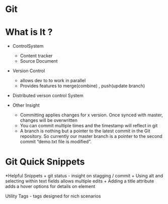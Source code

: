 # Git



# What is It ? 

* ControlSystem 
  + Content tracker 
  + Source Document 
* Version Control
    + allows dev to to work in parallel
    + Provides features to merge(combine) , push(update branch) 
* Distributed verson control System
   
* Other Insight
  + Committing applies changes for x version. Once synced with master, changes will be overwritten 
  + You can commit multiple times and the timestamp will reflect in git
  + A branch is nothing but a pointer to the latest commit in the Git repository. So currently our master branch is a pointer to the second commit “demo.txt file is modified”.



# Git Quick Snippets

*Helpful Snippets
    + git status - insight on stagging / commit
    + Using alt and selecting within text fields allows multiple edits
    + Adding a title attribute adds a hover options for details on element



Utility Tags - tags designed for nich scenarios